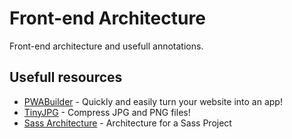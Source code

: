# Front-end Architecture

Front-end architecture and usefull annotations.


## Usefull resources

* [PWABuilder](https://www.pwabuilder.com/) - Quickly and easily turn your website into an app!
* [TinyJPG](https://tinyjpg.com/) - Compress JPG and PNG files!
* [Sass Architecture](https://www.sitepoint.com/architecture-sass-project/) - Architecture for a Sass Project
